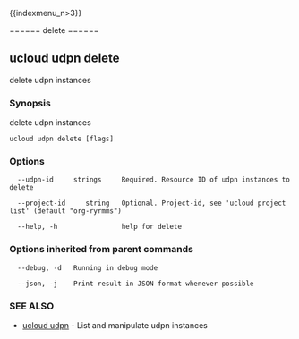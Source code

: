{{indexmenu_n>3}}

====== delete ======

## ucloud udpn delete

delete udpn instances

### Synopsis

delete udpn instances

```
ucloud udpn delete [flags]
```

### Options

```
  --udpn-id     strings     Required. Resource ID of udpn instances to delete 

  --project-id     string   Optional. Project-id, see 'ucloud project list' (default "org-ryrmms") 

  --help, -h                help for delete 

```

### Options inherited from parent commands

```
  --debug, -d   Running in debug mode 

  --json, -j    Print result in JSON format whenever possible 

```

### SEE ALSO

* [ucloud udpn](software/cli/cmd/ucloud/udpn)	 - List and manipulate udpn instances

